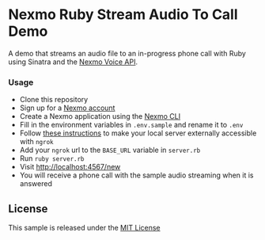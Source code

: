 # Nexmo Ruby Stream Audio To Call Demo

A demo that streams an audio file to an in-progress phone call with Ruby using Sinatra and the [Nexmo Voice API](LINK).

### Usage

* Clone this repository
* Sign up for a [Nexmo account](https://dashboard.nexmo.com/sign-up)
* Create a Nexmo application using the [Nexmo CLI](https://github.com/Nexmo/nexmo-cli)
* Fill in the environment variables in `.env.sample` and rename it to `.env`
* Follow [these instructions](https://www.nexmo.com/blog/2017/07/04/local-development-nexmo-ngrok-tunnel-dr/) to make your local server externally accessible with `ngrok`
* Add your `ngrok` url to the `BASE_URL` variable in `server.rb`
* Run `ruby server.rb`
* Visit [http://localhost:4567/new](http://localhost:4567/new)
* You will receive a phone call with the sample audio streaming when it is answered

## License

This sample is released under the [MIT License](LICENSE)